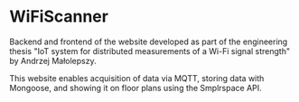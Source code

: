 # WiFiScanner

Backend and frontend of the website developed as part of the engineering thesis "IoT system for distributed measurements of a Wi-Fi signal strength" by Andrzej Małolepszy.

This website enables acquisition of data via MQTT, storing data with Mongoose, and showing it on floor plans using the Smplrspace API.
